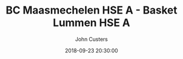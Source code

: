 ---
layout: album
title:  BC Maasmechelen HSE A - Basket Lummen HSE A
description: Enkele sfeerbeelden uit de wedstrijd van de Heren A tegen Maasmechelen A.
date: 2018-09-23 20:30:00
cover: /albums/2018-09-23-BC-Maasmechelen-HSE-A-Basket-Lummen-HSE-A/thumbnails/Maasmechelen-Lummen-3.jpg
author: John Custers
archived: true
pagination: 
  enabled: true
  images: true
  imageLayout: image
  itemsPerPage: 64
---